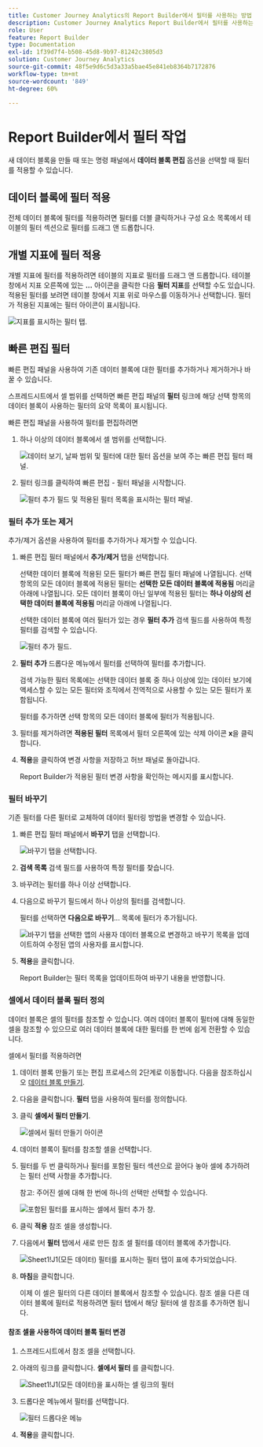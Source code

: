 ```yaml
---
title: Customer Journey Analytics의 Report Builder에서 필터를 사용하는 방법
description: Customer Journey Analytics Report Builder에서 필터를 사용하는 방법을 설명합니다.
role: User
feature: Report Builder
type: Documentation
exl-id: 1f39d7f4-b508-45d8-9b97-81242c3805d3
solution: Customer Journey Analytics
source-git-commit: 48f5e9d6c5d3a33a5bae45e841eb8364b7172876
workflow-type: tm+mt
source-wordcount: '849'
ht-degree: 60%

---
```


# Report Builder에서 필터 작업

새 데이터 블록을 만들 때 또는 명령 패널에서 **데이터 블록 편집** 옵션을 선택할 때 필터를 적용할 수 있습니다.

## 데이터 블록에 필터 적용

전체 데이터 블록에 필터를 적용하려면 필터를 더블 클릭하거나 구성 요소 목록에서 테이블의 필터 섹션으로 필터를 드래그 앤 드롭합니다.

## 개별 지표에 필터 적용

개별 지표에 필터를 적용하려면 테이블의 지표로 필터를 드래그 앤 드롭합니다. 테이블 창에서 지표 오른쪽에 있는 **...** 아이콘을 클릭한 다음 **필터 지표**&#x200B;를 선택할 수도 있습니다. 적용된 필터를 보려면 테이블 창에서 지표 위로 마우스를 이동하거나 선택합니다. 필터가 적용된 지표에는 필터 아이콘이 표시됩니다.

![지표를 표시하는 필터 탭.](./assets/filter_by.png)

## 빠른 편집 필터

빠른 편집 패널을 사용하여 기존 데이터 블록에 대한 필터를 추가하거나 제거하거나 바꿀 수 있습니다.

스프레드시트에서 셀 범위를 선택하면 빠른 편집 패널의 **필터** 링크에 해당 선택 항목의 데이터 블록이 사용하는 필터의 요약 목록이 표시됩니다.

빠른 편집 패널을 사용하여 필터를 편집하려면

1. 하나 이상의 데이터 블록에서 셀 범위를 선택합니다.

   ![데이터 보기, 날짜 범위 및 필터에 대한 필터 옵션을 보여 주는 빠른 편집 필터 패널.](./assets/select_multiple_dbs.png)

1. 필터 링크를 클릭하여 빠른 편집 - 필터 패널을 시작합니다.

   ![필터 추가 필드 및 적용된 필터 목록을 표시하는 필터 패널.](./assets/quick_edit_filters.png)

### 필터 추가 또는 제거

추가/제거 옵션을 사용하여 필터를 추가하거나 제거할 수 있습니다.

1. 빠른 편집 필터 패널에서 **추가/제거** 탭을 선택합니다.

   선택한 데이터 블록에 적용된 모든 필터가 빠른 편집 필터 패널에 나열됩니다. 선택 항목의 모든 데이터 블록에 적용된 필터는 **선택한 모든 데이터 블록에 적용됨** 머리글 아래에 나열됩니다. 모든 데이터 블록이 아닌 일부에 적용된 필터는 **하나 이상의 선택한 데이터 블록에 적용됨** 머리글 아래에 나열됩니다.

   선택한 데이터 블록에 여러 필터가 있는 경우 **필터 추가** 검색 필드를 사용하여 특정 필터를 검색할 수 있습니다.

   ![필터 추가 필드.](./assets/add_filter.png)

1. **필터 추가** 드롭다운 메뉴에서 필터를 선택하여 필터를 추가합니다.

   검색 가능한 필터 목록에는 선택한 데이터 블록 중 하나 이상에 있는 데이터 보기에 액세스할 수 있는 모든 필터와 조직에서 전역적으로 사용할 수 있는 모든 필터가 포함됩니다.

   필터를 추가하면 선택 항목의 모든 데이터 블록에 필터가 적용됩니다.

1. 필터를 제거하려면 **적용된 필터** 목록에서 필터 오른쪽에 있는 삭제 아이콘 **x**&#x200B;을 클릭합니다.

1. **적용**&#x200B;을 클릭하여 변경 사항을 저장하고 허브 패널로 돌아갑니다.

   Report Builder가 적용된 필터 변경 사항을 확인하는 메시지를 표시합니다.

### 필터 바꾸기

기존 필터를 다른 필터로 교체하여 데이터 필터링 방법을 변경할 수 있습니다.

1. 빠른 편집 필터 패널에서 **바꾸기** 탭을 선택합니다.

   ![바꾸기 탭을 선택합니다.](./assets/replace_filter.png)

1. **검색 목록** 검색 필드를 사용하여 특정 필터를 찾습니다.

1. 바꾸려는 필터를 하나 이상 선택합니다.

1. 다음으로 바꾸기 필드에서 하나 이상의 필터를 검색합니다.

   필터를 선택하면 **다음으로 바꾸기**... 목록에 필터가 추가됩니다.

   ![바꾸기 탭을 선택한 앱의 사용자 데이터 블록으로 변경하고 바꾸기 목록을 업데이트하여 수정된 앱의 사용자를 표시합니다.](./assets/replace_screen_new.png)

1. **적용**&#x200B;을 클릭합니다.

   Report Builder는 필터 목록을 업데이트하여 바꾸기 내용을 반영합니다.

### 셀에서 데이터 블록 필터 정의

데이터 블록은 셀의 필터를 참조할 수 있습니다. 여러 데이터 블록이 필터에 대해 동일한 셀을 참조할 수 있으므로 여러 데이터 블록에 대한 필터를 한 번에 쉽게 전환할 수 있습니다.

셀에서 필터를 적용하려면

1. 데이터 블록 만들기 또는 편집 프로세스의 2단계로 이동합니다. 다음을 참조하십시오 [데이터 블록 만들기](./create-a-data-block.md).
1. 다음을 클릭합니다. **필터** 탭을 사용하여 필터를 정의합니다.
1. 클릭 **셀에서 필터 만들기**.

   ![셀에서 필터 만들기 아이콘](./assets/create-filter-from-cell.png)

1. 데이터 블록이 필터를 참조할 셀을 선택합니다.

1. 필터를 두 번 클릭하거나 필터를 포함된 필터 섹션으로 끌어다 놓아 셀에 추가하려는 필터 선택 사항을 추가합니다.

   참고: 주어진 셀에 대해 한 번에 하나의 선택만 선택할 수 있습니다.

   ![포함된 필터를 표시하는 셀에서 필터 추가 창.](./assets/select-filters.png)

1. 클릭 **적용** 참조 셀을 생성합니다.

1. 다음에서 **필터** 탭에서 새로 만든 참조 셀 필터를 데이터 블록에 추가합니다.

   ![Sheet1!J1(모든 데이터) 필터를 표시하는 필터 탭이 표에 추가되었습니다.](./assets/reference-cell-filter.png)

1. **마침**&#x200B;을 클릭합니다.

   이제 이 셀은 필터의 다른 데이터 블록에서 참조할 수 있습니다. 참조 셀을 다른 데이터 블록에 필터로 적용하려면 필터 탭에서 해당 필터에 셀 참조를 추가하면 됩니다.

#### 참조 셀을 사용하여 데이터 블록 필터 변경

1. 스프레드시트에서 참조 셀을 선택합니다.

1. 아래의 링크를 클릭합니다. **셀에서 필터** 를 클릭합니다.

   ![Sheet1!J1(모든 데이터)을 표시하는 셀 링크의 필터](./assets/filters-from-cell-link.png)

1. 드롭다운 메뉴에서 필터를 선택합니다.

   ![필터 드롭다운 메뉴](./assets/filter-drop-down.png)

1. **적용**&#x200B;을 클릭합니다.
